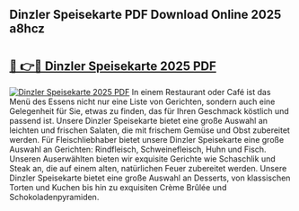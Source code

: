 ## Dinzler Speisekarte PDF Download Online 2025 a8hcz

# <h2><a href="http://gccld4n.nevu.top/?p=Dinzler+Speisekarte">🔗 👉🔴 Dinzler Speisekarte 2025 PDF</a></h2>

[![Dinzler Speisekarte 2025 PDF](https://i.imgur.com/dBaPXMq.png)](http://gccld4n.nevu.top/?p=Dinzler+Speisekarte)
In einem Restaurant oder Café ist das Menü des Essens nicht nur eine Liste von Gerichten, sondern auch eine Gelegenheit für Sie, etwas zu finden, das für Ihren Geschmack köstlich und passend ist. Unsere Dinzler Speisekarte bietet eine große Auswahl an leichten und frischen Salaten, die mit frischem Gemüse und Obst zubereitet werden. Für Fleischliebhaber bietet unsere Dinzler Speisekarte eine große Auswahl an Gerichten: Rindfleisch, Schweinefleisch, Huhn und Fisch. Unseren Auserwählten bieten wir exquisite Gerichte wie Schaschlik und Steak an, die auf einem alten, natürlichen Feuer zubereitet werden. Unsere Dinzler Speisekarte bietet eine große Auswahl an Desserts, von klassischen Torten und Kuchen bis hin zu exquisiten Crème Brûlée und Schokoladenpyramiden.
